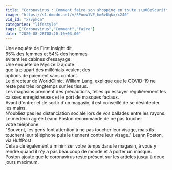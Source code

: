 ```yaml
---
title: "Coronavirus : Comment faire son shopping en toute s\u00e9curit\u00e9 ?"
image: "https://s1.dmcdn.net/v/SPouw1VF_hm6vUqkx/x240"
vid_id: "x7vpkca"
categories: "lifestyle"
tags: ["Coronavirus","Comment","faire"]
date: "2020-08-28T08:20:10+03:00"
---
```

Une enquête de First Insight dit  <br>65% des femmes et 54% des hommes  <br>évitent les cabines d'essayage.  <br>Une enquête de MysizeID ajoute  <br>que la plupart des millénials veulent des   <br>options de paiement sans contact.  <br>Le directeur de WorldClinic, William Lang, explique que le COVID-19 ne reste pas très longtemps sur les tissus.  <br>Les magasins prennent des précautions, telles qu'essuyer régulièrement les caisses enregistreuses et le port de masques faciaux.  <br>Avant d'entrer et de sortir d'un magasin, il est conseillé de se désinfecter les mains.  <br>N'oubliez pas les distanciation sociale lors de vos ballades entre les rayons.  <br>Le médecin agréé Leann Poston recommande de ne pas toucher  <br>votre téléphone.  <br>&quot;Souvent, les gens font attention à ne pas toucher leur visage, mais ils touchent leur téléphone puis le tiennent contre leur visage.&quot; Leann Poston,   <br>via HuffPost  <br>Cela aide également à minimiser votre temps dans le magasin, à vous y rendre quand il n'y a pas beaucoup de monde et à porter un masque.  <br>Poston ajoute que le coronavirus reste présent sur les articles jusqu'à deux jours maximum.
